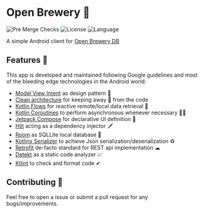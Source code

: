 # Open Brewery 🍺
![Pre Merge Checks](https://github.com/readbeard/OpenBrewery/workflows/Pre%20Merge%20Checks/badge.svg)
![License](https://img.shields.io/github/license/readbeard/OpenBrewery)
![Language](https://img.shields.io/github/languages/top/cortinico/kotlin-android-template?color=blue&logo=kotlin)

A simple Android client for [Open Brewery DB](https://www.openbrewerydb.org/)

## Features 🎨
This app is developed and maintained following Google guidelines and most of the bleeding edge
technologies in the Android world:

- [Model View Intent](http://hannesdorfmann.com/android/model-view-intent/) as design pattern 🔨
- [Clean architecture](https://github.com/android10/Android-CleanArchitecture) for keeping away 🍝 from the code
- [Kotlin Flows](https://developer.android.com/kotlin/flow) for reactive remote/local data retrieval 👀
- [Kotlin Coroutines](https://developer.android.com/kotlin/coroutines) to perform asynchronous whenever necessary 🏃‍♂
- [Jetpack Compose](https://developer.android.com/jetpack/compose/documentation) for declarative UI definition ‍🚀
- [Hilt](https://developer.android.com/training/dependency-injection/hilt-android) acting as a dependency injector 🗡
- [Room](https://developer.android.com/training/data-storage/room) as SQLLite local database 💾
- [Kotlinx Serializer](https://github.com/JakeWharton/retrofit2-kotlinx-serialization-converter) to achieve Json serialization/deserialization ♻
- [Retrofit](https://github.com/square/retrofit) de-facto standard for REST api implementation ☁
- [Detekt](https://github.com/detekt/detekt) as a static code analyzer 📈
- [Ktlint](https://github.com/pinterest/ktlint) to check and format code ✔

## Contributing 🤝

Feel free to open a issue or submit a pull request for any bugs/improvements.